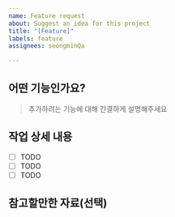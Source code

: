 ```yaml
---
name: Feature request
about: Suggest an idea for this project
title: "[Feature]"
labels: feature
assignees: seongminQa

---
```


## 어떤 기능인가요?

> 추가하려는 기능에 대해 간결하게 설명해주세요

## 작업 상세 내용

- [ ] TODO
- [ ] TODO
- [ ] TODO

## 참고할만한 자료(선택)
